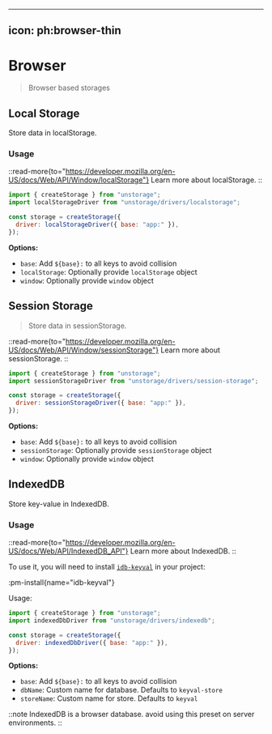 ----
icon: ph:browser-thin
---

# Browser

> Browser based storages

## Local Storage

Store data in localStorage.

### Usage

::read-more{to="https://developer.mozilla.org/en-US/docs/Web/API/Window/localStorage"}
Learn more about localStorage.
::

```js
import { createStorage } from "unstorage";
import localStorageDriver from "unstorage/drivers/localstorage";

const storage = createStorage({
  driver: localStorageDriver({ base: "app:" }),
});
```

**Options:**

- `base`: Add `${base}:` to all keys to avoid collision
- `localStorage`: Optionally provide `localStorage` object
- `window`: Optionally provide `window` object

## Session Storage

> Store data in sessionStorage.

::read-more{to="https://developer.mozilla.org/en-US/docs/Web/API/Window/sessionStorage"}
Learn more about sessionStorage.
::

```js
import { createStorage } from "unstorage";
import sessionStorageDriver from "unstorage/drivers/session-storage";

const storage = createStorage({
  driver: sessionStorageDriver({ base: "app:" }),
});
```

**Options:**

- `base`: Add `${base}:` to all keys to avoid collision
- `sessionStorage`: Optionally provide `sessionStorage` object
- `window`: Optionally provide `window` object

## IndexedDB

Store key-value in IndexedDB.

### Usage

::read-more{to="https://developer.mozilla.org/en-US/docs/Web/API/IndexedDB_API"}
Learn more about IndexedDB.
::

To use it, you will need to install [`idb-keyval`](https://github.com/jakearchibald/idb-keyval) in your project:

:pm-install{name="idb-keyval"}

Usage:

```js
import { createStorage } from "unstorage";
import indexedDbDriver from "unstorage/drivers/indexedb";

const storage = createStorage({
  driver: indexedDbDriver({ base: "app:" }),
});
```

**Options:**

- `base`: Add `${base}:` to all keys to avoid collision
- `dbName`: Custom name for database. Defaults to `keyval-store`
- `storeName`: Custom name for store. Defaults to `keyval`

::note
IndexedDB is a browser database. avoid using this preset on server environments.
::
